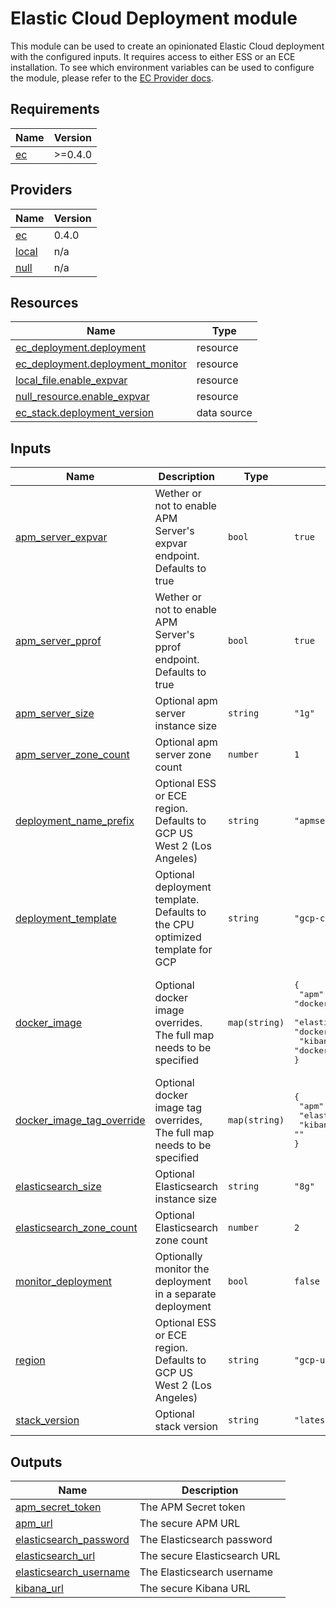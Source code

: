 <!-- BEGIN_TF_DOCS -->
# Elastic Cloud Deployment module

This module can be used to create an opinionated Elastic Cloud deployment with the configured inputs.
It requires access to either ESS or an ECE installation. To see which environment variables can be
used to configure the module, please refer to the [EC Provider docs](https://registry.terraform.io/providers/elastic/ec/latest/docs#authentication).

## Requirements

| Name | Version |
|------|---------|
| <a name="requirement_ec"></a> [ec](#requirement\_ec) | >=0.4.0 |

## Providers

| Name | Version |
|------|---------|
| <a name="provider_ec"></a> [ec](#provider\_ec) | 0.4.0 |
| <a name="provider_local"></a> [local](#provider\_local) | n/a |
| <a name="provider_null"></a> [null](#provider\_null) | n/a |

## Resources

| Name | Type |
|------|------|
| [ec_deployment.deployment](https://registry.terraform.io/providers/elastic/ec/latest/docs/resources/deployment) | resource |
| [ec_deployment.deployment_monitor](https://registry.terraform.io/providers/elastic/ec/latest/docs/resources/deployment) | resource |
| [local_file.enable_expvar](https://registry.terraform.io/providers/hashicorp/local/latest/docs/resources/file) | resource |
| [null_resource.enable_expvar](https://registry.terraform.io/providers/hashicorp/null/latest/docs/resources/resource) | resource |
| [ec_stack.deployment_version](https://registry.terraform.io/providers/elastic/ec/latest/docs/data-sources/stack) | data source |

## Inputs

| Name | Description | Type | Default | Required |
|------|-------------|------|---------|:--------:|
| <a name="input_apm_server_expvar"></a> [apm\_server\_expvar](#input\_apm\_server\_expvar) | Wether or not to enable APM Server's expvar endpoint. Defaults to true | `bool` | `true` | no |
| <a name="input_apm_server_pprof"></a> [apm\_server\_pprof](#input\_apm\_server\_pprof) | Wether or not to enable APM Server's pprof endpoint. Defaults to true | `bool` | `true` | no |
| <a name="input_apm_server_size"></a> [apm\_server\_size](#input\_apm\_server\_size) | Optional apm server instance size | `string` | `"1g"` | no |
| <a name="input_apm_server_zone_count"></a> [apm\_server\_zone\_count](#input\_apm\_server\_zone\_count) | Optional apm server zone count | `number` | `1` | no |
| <a name="input_deployment_name_prefix"></a> [deployment\_name\_prefix](#input\_deployment\_name\_prefix) | Optional ESS or ECE region. Defaults to GCP US West 2 (Los Angeles) | `string` | `"apmserver"` | no |
| <a name="input_deployment_template"></a> [deployment\_template](#input\_deployment\_template) | Optional deployment template. Defaults to the CPU optimized template for GCP | `string` | `"gcp-compute-optimized-v2"` | no |
| <a name="input_docker_image"></a> [docker\_image](#input\_docker\_image) | Optional docker image overrides. The full map needs to be specified | `map(string)` | <pre>{<br>  "apm": "docker.elastic.co/cloud-release/elastic-agent-cloud",<br>  "elasticsearch": "docker.elastic.co/cloud-release/elasticsearch-cloud-ess",<br>  "kibana": "docker.elastic.co/cloud-release/kibana-cloud"<br>}</pre> | no |
| <a name="input_docker_image_tag_override"></a> [docker\_image\_tag\_override](#input\_docker\_image\_tag\_override) | Optional docker image tag overrides, The full map needs to be specified | `map(string)` | <pre>{<br>  "apm": "",<br>  "elasticsearch": "",<br>  "kibana": ""<br>}</pre> | no |
| <a name="input_elasticsearch_size"></a> [elasticsearch\_size](#input\_elasticsearch\_size) | Optional Elasticsearch instance size | `string` | `"8g"` | no |
| <a name="input_elasticsearch_zone_count"></a> [elasticsearch\_zone\_count](#input\_elasticsearch\_zone\_count) | Optional Elasticsearch zone count | `number` | `2` | no |
| <a name="input_monitor_deployment"></a> [monitor\_deployment](#input\_monitor\_deployment) | Optionally monitor the deployment in a separate deployment | `bool` | `false` | no |
| <a name="input_region"></a> [region](#input\_region) | Optional ESS or ECE region. Defaults to GCP US West 2 (Los Angeles) | `string` | `"gcp-us-west2"` | no |
| <a name="input_stack_version"></a> [stack\_version](#input\_stack\_version) | Optional stack version | `string` | `"latest"` | no |

## Outputs

| Name | Description |
|------|-------------|
| <a name="output_apm_secret_token"></a> [apm\_secret\_token](#output\_apm\_secret\_token) | The APM Secret token |
| <a name="output_apm_url"></a> [apm\_url](#output\_apm\_url) | The secure APM URL |
| <a name="output_elasticsearch_password"></a> [elasticsearch\_password](#output\_elasticsearch\_password) | The Elasticsearch password |
| <a name="output_elasticsearch_url"></a> [elasticsearch\_url](#output\_elasticsearch\_url) | The secure Elasticsearch URL |
| <a name="output_elasticsearch_username"></a> [elasticsearch\_username](#output\_elasticsearch\_username) | The Elasticsearch username |
| <a name="output_kibana_url"></a> [kibana\_url](#output\_kibana\_url) | The secure Kibana URL |
<!-- END_TF_DOCS -->